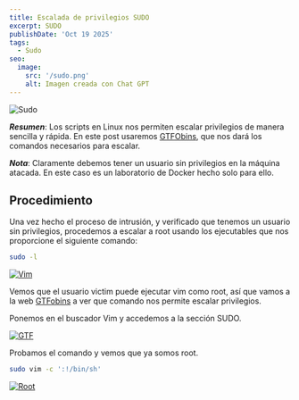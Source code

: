 ```yaml
---
title: Escalada de privilegios SUDO
excerpt: SUDO
publishDate: 'Oct 19 2025'
tags:
  - Sudo
seo:
  image:
    src: '/sudo.png'
    alt: Imagen creada con Chat GPT
---
```


![Sudo](/sudo.png)

***Resumen***: Los scripts en Linux nos permiten escalar privilegios de manera sencilla y rápida. En este post usaremos [GTFObins](https://gtfobins.github.io), que nos dará los comandos necesarios para escalar.

***Nota***: Claramente debemos tener un usuario sin privilegios en la máquina atacada. En este caso es un laboratorio de Docker hecho solo para ello.

## Procedimiento

Una vez hecho el proceso de intrusión, y verificado que tenemos un usuario sin privilegios, procedemos a escalar  a root usando los ejecutables que nos proporcione el siguiente comando:

```bash 
sudo -l
```
 [![Vim](/vim_sudo.png)](/vim_sudo.png)

Vemos que el usuario victim puede ejecutar vim como root, así que vamos a la web [GTFobins](https://gtfobins.github.io) a ver que comando nos permite escalar privilegios.

Ponemos en el buscador Vim y accedemos a la sección SUDO.

[![GTF](/gtf_sudo.png)](/gtf_sudo.png)

Probamos el comando y vemos que ya somos root.

```bash
sudo vim -c ':!/bin/sh'
```

[![Root](/root_sudo.png)](/root_sudo.png)

